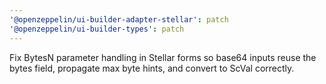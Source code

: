 ```yaml
---
'@openzeppelin/ui-builder-adapter-stellar': patch
'@openzeppelin/ui-builder-types': patch
---
```


Fix BytesN parameter handling in Stellar forms so base64 inputs reuse the bytes field, propagate max byte hints, and convert to ScVal correctly.

